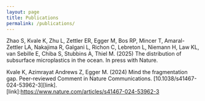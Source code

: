 ```yaml
---
layout: page
title: Publications
permalink: /publications/
---
```


Zhao S, Kvale K, Zhu L, Zettler ER, Egger M, Bos RP, Mincer T, Amaral-Zettler LA, Nakajima R, Galgani L, Richon C, Lebreton L, Niemann H, Law KL, van Sebille E, Chiba S, Stubbins A, Thiel M. (2025) The distribution of subsurface microplastics in the ocean. In press with Nature.

Kvale K, Azimrayat Andrews Z, Egger M. (2024) Mind the fragmentation gap. Peer-reviewed Comment in Nature Communications. [10.1038/s41467-024-53962-3][link].   
[link]:https://www.nature.com/articles/s41467-024-53962-3


